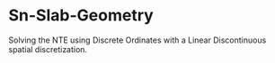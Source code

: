 # Sn-Slab-Geometry
Solving the NTE using Discrete Ordinates with a Linear Discontinuous spatial discretization.
